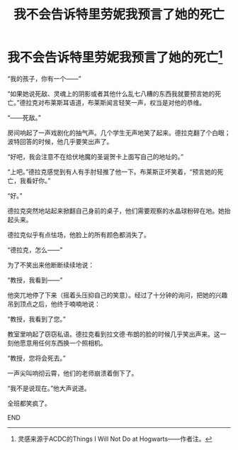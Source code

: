 ﻿---
title: 我不会告诉特里劳妮我预言了她的死亡
fandom: 哈利波特
characters: 德拉科·马尔福
rating: General
excerpt: 要是有学生听够了特里劳妮的预言……
source: I Will Not Tell Trelawney I Prophesised Her Death by Tutups
sourcelink: https://www.fanfiction.net/s/4711896/
---

# 我不会告诉特里劳妮我预言了她的死亡[^1]



“我的孩子，你有一个——”

“如果她说死敌、灵魂上的阴影或者其他什么乱七八糟的东西我就要预言她的死亡。”德拉克对布莱斯耳语道，布莱斯闻言轻笑一声，权当是对他的恭维。

“——死敌。”

房间响起了一声戏剧化的抽气声。几个学生无声地笑了起来。德拉克翻了个白眼；波特回答的时候，他几乎要笑出声了。

“好吧，我会注意不在给伏地魔的圣诞贺卡上面写自己的地址的。”

“上吧。”德拉克感觉到有人有手肘轻推了他一下。布莱斯正坏笑着，“预言她的死亡，我看好你。”

“好。”

德拉克突然地站起来掀翻自己身前的桌子，他们需要观察的水晶球粉碎在地。她抬起头来。

德拉克似乎有点怯场，他脸上的所有颜色都消失了。

“德拉克，怎么——”

为了不笑出来他断断续续地说：

“教授，我看到——”

他突兀地停了下来（摇着头压抑自己的笑意）。经过了十分钟的询问，把她的兴趣吊到顶点之后，他终于喃喃地说：

“教授，我看到了您。”

教室里响起了窃窃私语。德拉克看到拉文德·布朗的脸的时候几乎笑出声来。这一刻他愿意用任何东西换一个照相机。

“教授，您将会死去。”

一声尖叫响彻云霄，他们的老师崩溃着倒下了。

“我不是说现在。”他大声说道。

全班都笑疯了。



END



[^1]: 灵感来源于ACDC的Things I Will Not Do at Hogwarts——作者注。
